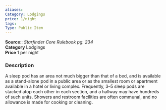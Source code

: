 ```yaml
---
aliases: 
Category: Lodgings  
price: 1/night 
tags: 
Type: Public Item
---
```

**Source**:: _Starfinder Core Rulebook pg. 234_  
**Category** Lodgings  
**Price** 1 per night

### Description

A sleep pod has an area not much bigger than that of a bed, and is available as a stand-alone pod in a public area or as the smallest room or apartment available in a hotel or living complex. Frequently, 3–5 sleep pods are stacked atop each other in each section, and a hallway may have hundreds of such units. Showers and restroom facilities are often communal, and no allowance is made for cooking or cleaning.
